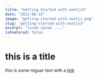 ```yaml
---
title: "Getting Started with nextjs3"
date: "2022-08-15"
image: "getting-started-with-nextjs.png"
slug: "getting-started-with-nextjs3"
excerpt: "lorem ipsum....."
isFeatured: false
---
```


# this is a title

this is some reguar text with a [link](https://naver.com)
